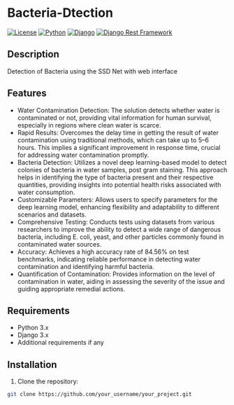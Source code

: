 # Bacteria-Dtection


[![License](https://img.shields.io/badge/license-MIT-blue.svg)](LICENSE)
[![Python](https://img.shields.io/badge/python-3.6%20|%203.7%20|%203.8-blue.svg)]()
[![Django](https://img.shields.io/badge/django-3.0%20|%203.1%20|%203.2-blue.svg)]()
[![Django Rest Framework](https://img.shields.io/badge/django%20rest%20framework-3.11%20|%203.12%20|%203.13-blue.svg)]()

## Description

Detection of Bacteria using the SSD Net with web interface

## Features

- Water Contamination Detection: The solution detects whether water is contaminated or not, providing vital information for human survival, especially in regions where clean water is scarce.
- Rapid Results: Overcomes the delay time in getting the result of water contamination using traditional methods, which can take up to 5–6 hours. This implies a significant improvement in response time, crucial for addressing water contamination promptly.
- Bacteria Detection: Utilizes a novel deep learning-based model to detect colonies of bacteria in water samples, post gram staining. This approach helps in identifying the type of bacteria present and their respective quantities, providing insights into potential health risks associated with water consumption.
- Customizable Parameters: Allows users to specify parameters for the deep learning model, enhancing flexibility and adaptability to different scenarios and datasets.
- Comprehensive Testing: Conducts tests using datasets from various researchers to improve the ability to detect a wide range of dangerous bacteria, including E. coli, yeast, and other particles commonly found in contaminated water sources.
- Accuracy: Achieves a high accuracy rate of 84.56% on test benchmarks, indicating reliable performance in detecting water contamination and identifying harmful bacteria.
- Quantification of Contamination: Provides information on the level of contamination in water, aiding in assessing the severity of the issue and guiding appropriate remedial actions.

## Requirements

- Python 3.x
- Django 3.x
- Additional requirements if any

## Installation

1. Clone the repository:

```bash
git clone https://github.com/your_username/your_project.git
